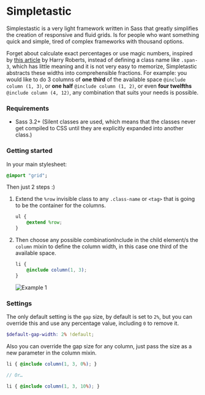 Simpletastic
============

Simplestastic is a very light framework written in Sass that greatly simplifies the creation of responsive and fluid grids. Is for people who want something quick and simple, tired of complex frameworks with thousand options.

Forget about calculate exact percentages or use magic numbers, inspired by [this article](http://csswizardry.com/2013/02/responsive-grid-systems-a-solution/) by Harry Roberts, instead of defining a class name like `.span-3`, which has little meaning and it is not very easy to memorize, Simpletastic abstracts these widths into comprehensible fractions. For example: you would like to do 3 columns of **one third** of the available space `@include column (1, 3)`, or **one half** `@include column (1, 2)`, or even **four twelfths** `@include column (4, 12)`, any combination that suits your needs is possible.


### Requirements

- Sass 3.2+ (Silent classes are used, which means that the classes never get compiled to CSS until they are explicitly expanded into another class.)

### Getting started

In your main stylesheet:

```sass
@import "grid";
```

Then just 2 steps :)

1. Extend the `%row` invisible class to any `.class-name` or `<tag>` that is going to be the container for the columns.

    ```scss
    ul {
        @extend %row;
    }
    ```
2. Then choose any possible combinationInclude in the child element/s the `column` mixin to define the column width, in this case one third of the available space.

    ```scss
    li {
        @include column(1, 3);
    }
    ```

    ![Example 1](http://i.imgur.com/5nVsVU9.png)

### Settings

The only default setting is the `gap` size, by default is set to `2%`, but you can override this and use any percentage value, including `0` to remove it.

```scss
$default-gap-width: 2% !default;
```

Also you can override the gap size for any column, just pass the size as a new parameter in the column mixin.

```scss
li { @include column(1, 3, 0%); }

// Or…

li { @include column(1, 3, 10%); }
```
